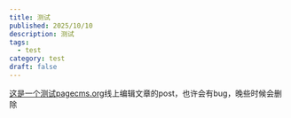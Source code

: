 ```yaml
---
title: 测试
published: 2025/10/10
description: 测试
tags:
  - test
category: test
draft: false
---
```

[这是一个测试pagecms.org](http://这是一个测试pagecms.org)线上编辑文章的post，也许会有bug，晚些时候会删除